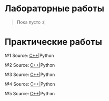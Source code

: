 # Лабораторные работы
> Пока пусто :(
# Практические работы

№1
Source: [C++](https://github.com/Rilst/Programming/blob/master/Practice/01/C%2B%2B/Project/Project/Project.cpp)|Python

№2
Source: [C++](https://github.com/Rilst/Programming/blob/master/Practice/02/C%2B%2B/Project/Project.cpp)|Python

№3
Source: [C++](https://github.com/Rilst/Programming/blob/master/Practice/03/C%2B%2B/Project/Project.cpp)|Python

№4
Source: [C++](https://github.com/Rilst/Programming/blob/master/Practice/04/C%2B%2B/Project/Project.cpp)|Python

№5
Source: [C++](https://github.com/Rilst/Programming/blob/master/Practice/05/C%2B%2B/Project/Project.cpp)|Python

